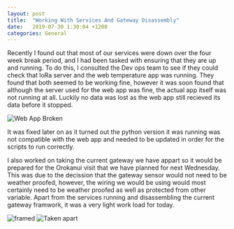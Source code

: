 ```yaml
---
layout: post
title:  "Working With Services And Gateway Disassembly"
date:   2019-07-30 1:30:04 +1200
categories: General
---
```


Recently I found out that most of our services were down over the four week break period, and I had been tasked
 with ensuring that they are up and running. To do this, I consulted the Dev ops team to see if they could
 check that loRa server and the web temperature app was running. They found that both seemed to be working fine,
  however it was soon found that although the server used for the web app was fine, the actual app itself was not running
   at all. Luckily no data was lost as the web app still recieved its data before it stopped.
   
<img src= "{{site.baseurl}}/assets/Images/temp app stopped working.png" alt = "Web App Broken">

It was fixed later on as it turned out the python version it was running was not compatible with
 the web app and needed to be updated in order for the scripts to run correctly. 
 
I also worked on taking the current gateway we have appart so it would be prepared for the Orokanui visit
 that we have planned for next Wednesday. This was due to the decission that the gateway sensor would
 not need to be weather proofed, however, the wiring we would be using would most certainly
 need to be weather proofed as well as protected from other variable. Apart from the services running and disassembling the current
  gateway framwork, it was a very light work load for today.
 
<img src= "{{site.baseurl}}/assets/Images/Gateway frameA.jpg" alt = "framed">


<img src= "{{site.baseurl}}/assets/Images/Gateway frameB.jpg" alt = "Taken apart">


 
 
